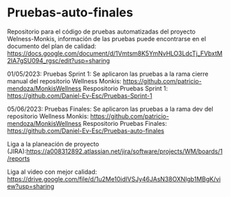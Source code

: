 # Pruebas-auto-finales

Repositorio para el código de pruebas automatizadas del proyecto Welness-Monkis, información de las pruebas puede encontrarse en el documento del plan de calidad: https://docs.google.com/document/d/1Vmtsm8K5YmNvHLO3LdcTj_FVbxtM2IA7gSU094_rgsc/edit?usp=sharing

01/05/2023: Pruebas Sprint 1: Se aplicaron las pruebas a la rama cierre manual del repositorio Wellness Monkis: https://github.com/patricio-mendoza/MonkisWellness
            Respositorio Pruebas Sprint 1: https://github.com/Daniel-Ev-Esc/Pruebas-Sprint-1

05/06/2023: Pruebas Finales: Se aplicaron las pruebas a la rama dev del repositorio Wellness Monkis: https://github.com/patricio-mendoza/MonkisWellness
            Respositorio Pruebas Finales: https://github.com/Daniel-Ev-Esc/Pruebas-auto-finales

Liga a la planeación de proyecto (JIRA):https://a008312892.atlassian.net/jira/software/projects/WM/boards/1/reports 

Liga al video con mejor calidad: https://drive.google.com/file/d/1u2Me10idIVSJy46JAsN38OXNIgb1MBgK/view?usp=sharing
